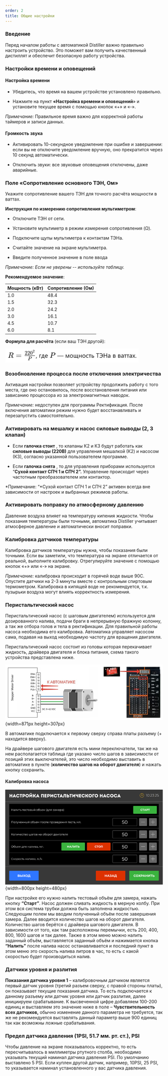 ```yaml
---
order: 2
title: Общие настройки
---
```


### Введение

Перед началом работы с автоматикой Distiller важно правильно настроить устройство. Это поможет вам получить качественный дистиллят и обеспечит безопасную работу устройства.

### Настройки времени и оповещений

#### Настройка времени

-  Убедитесь, что время на вашем устройстве установлено правильно.

-  Нажмите на пункт **«Настройка времени и оповещений**» и установите текущее время с помощью кнопок «+» и «-».

*Примечание:* Правильное время важно для корректной работы таймеров и записи данных.

#### Громкость звука

-  Активировать 10-секундное уведомление при ошибке и завершении: если вы не отключите уведомление вручную, оно прекратится через 10 секунд автоматически.

-  Отключить звуки: все звуковые оповещения отключены, даже аварийные.

### Поле «Сопротивление основного ТЭН, Ом»

Укажите сопротивление вашего ТЭН для точного расчёта мощности в ваттах.

**Инструкция по измерению сопротивления мультиметром**:

-  Отключите ТЭН от сети.

-  Установите мультиметр в режим измерения сопротивления (Ω).

-  Подключите щупы мультиметра к контактам ТЭНа.

-  Считайте значение на экране мультиметра.

-  Введите полученное значение в поле ввода

*Примечание: Если не уверены -- используйте таблицу.*

**Рекомендуемое значение**:

| **Мощность (кВт)** | **Сопротивление (Ом)** |
|--------------------|------------------------|
| 1\.0               | 48\.4                  |
| 1\.5               | 32\.3                  |
| 2\.0               | 24\.2                  |
| 3\.0               | 16\.1                  |
| 4\.5               | 10\.7                  |
| 6\.0               | 8\.1                   |

**Формула для расчёта** (если ваш ТЭН другой):

![](./clip_image001.png)

### **Возобновление процесса после отключения электричества**

Активация настройки позволяет устройству продолжить работу с того места, где оно остановилось, после восстановления питания или зависанию процессора из за электромагнитных наводок.

*Примечание:* недоступен для программы Ректификация. После включения автоматики режим нужно будет восстанавливать  и перезапустить самостоятельно.

### Активировать на мешалку и насос силовые выводы (2, 3 клапан)

-  Если **галочка стоит** , то клапаны К2 и К3 будут работать как **силовые выводы (220В)** для управления мешалкой (К2) и насосом (К3), согласно указанной пользователем программе. 

-  Если **галочка снята** , то для управления приборами используется “**Сухой контакт СПЧ 1 и СПЧ 2”.** Управление происходит через частотным преобразователем или контактор.

*Примечание: “*Сухой контакт СПЧ 1 и СПЧ 2” активен всегда вне зависимости от настроек и выбранных режимов работы.

### Активировать поправку по атмосферному давлению

Давление воздуха влияет на температуру кипения жидкости. Чтобы показания температуры были точными, автоматика Distiller учитывает атмосферное давление и автоматически вносит поправки.

### Калибровка датчиков температуры

Калибровка датчиков температуры нужна, чтобы показания были точными. Если вы заметили, что температура на экране отличается от реальной, выполните калибровку. Отрегулируйте значение с помощью кнопок «+» или «-» на экране.

*Примечание:* калибровка происходит в горячей воде выше 90С. Опустите датчики на 2-3 минуты вместе с контрольным спиртовым термометром. Калибровка в кипящей воде не рекомендуется, т.к. пузырьки воздуха могут влиять корректность измерения.

### Перистальтический насос

Перистальтический насос (с шаговым двигателем) используется для дозированного налива, подачи браги в непрерывную бражную колонну, а так же отбора голов и тела в ректификации. Для правильной работы насоса необходима его калибровка. Автоматика управляет насосом сама, подавая на выход необходимую частоту для вращения двигателя.

Перистальтический насос состоит из головы которая перекачивает жидкость, драйвера двигателя и блока питания, схема такого устройства представлена ниже.

![](./obschie-nastroyki.jpeg){width=871px height=307px}

В автоматике подключается к первому сверху справа платы разъему (+ находится вверху).

На драйвере шагового двигателя есть мини переключатели, так же на нем располагается таблица где указано число шагов в зависимости от позиций этих выключателей, это число необходимо выставить в автоматике в пункте (**количество шагов на оборот двигателя**) и нажать кнопку сохранить.

#### Калибровка насоса

![](./obschie-nastroyki.png){width=800px height=480px}

 При настройке его нужно налить тестовый объём для замера, нажать кнопку **“Старт”**. Насос должен сливать жидкость в мерную колбу. При этом вся система трубки должна быть заполнена жидкостью. Следующим полем мы вводим полученный объём после завершения замера. Далее вводится количество шагов на оборот двигателя. Количество шагов берётся с драйвера шагового двигателя. В зависимости от того, как там расположены перемычки, есть 200, 400, 800, 1600 шагов и так далее. Также в этом меню можно налить заданный объём, выставляется заданный объём и нажимается кнопка **“Налить”** после налива насос останавливается и последний пункт в этом меню это скорость налива литров в час, то есть с какой скоростью будет производиться налив.

### Датчики уровня и разлития

**Показания датчика уровня 1** – калибровочным датчиком является первый датчик уровня (третий разъем сверху, с правой стороны платы), он показывает текущие показания датчика. То есть подключается к данному разъему или датчик уровня или датчик разлития, далее инициируем срабатывание. К высвеченной цифре добавляем 100-200 единиц и выставляем это значение ниже в поле – **Чувствительность всех датчиков,** обычно изменение данного параметра не требуется, так же не рекомендуется выставлять данный параметр выше 900 единиц так как возможны ложные срабатывания.

### Предел датчика давления (1PSI, 51.7 мм. рт. ст.), PSI

Чтобы давление на экране показывалось корректно, то есть пересчитывалось в миллиметры ртутного столба, необходимо указывать текущий наминал датчика давления PSI. По умолчанию выставлено 5 PSI. Если куплен другой датчик, например, 10PSI,  25 PSI, то указывается  наминал установленного у вас датчика давления.